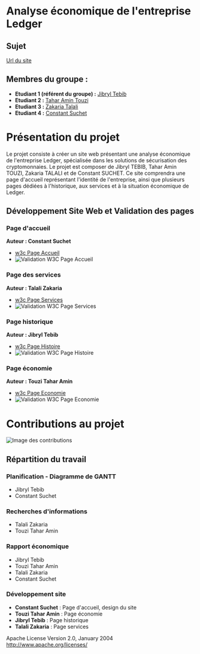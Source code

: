 # Analyse économique de l'entreprise Ledger

## Sujet
[Url du site](https://amintt2.github.io/SAE-S1.-05-06/)

## Membres du groupe :

- **Etudiant 1 (référent du groupe) :** [Jibryl Tebib](mailto:jibryl.tebib@edu.univ-fcomte.fr?subject=SAE_1_05_06)
- **Etudiant 2 :** [Tahar Amin Touzi](mailto:tahar-amin.touzi@edu.univ-fcomte.fr?subject=SAE_1_05_06)
- **Etudiant 3 :** [Zakaria Talali](mailto:zakaria.talali@edu.univ-fcomte.fr?subject=SAE_1_05_06)
- **Etudiant 4 :** [Constant Suchet](mailto:constant.suchet@edu.univ-fcomte.fr?subject=SAE_1_05_06)

# Présentation du projet

Le projet consiste à créer un site web présentant une analyse économique de l'entreprise Ledger, spécialisée dans les solutions de sécurisation des cryptomonnaies. Le projet est composer de Jibryl TEBIB, Tahar Amin TOUZI, Zakaria TALALI et de Constant SUCHET.
Ce site comprendra une page d'accueil représentant l'identité de l'entreprise, ainsi que plusieurs pages dédiées à l'historique, aux services et à la situation économique de Ledger. 

## Développement Site Web et Validation des pages

### Page d'accueil

**Auteur : Constant Suchet**

- [w3c Page Accueil](https://validator.w3.org/nu/?doc=https%3A%2F%2Famintt2.github.io%2FSAE-S1.-05-06%2F)
- ![Validation W3C Page Accueil](url_de_l_image)

### Page des services

**Auteur : Talali Zakaria**

- [w3c Page Services](https://validator.w3.org/nu/?doc=https%3A%2F%2Famintt2.github.io%2FSAE-S1.-05-06%2Fservices.html)
- ![Validation W3C Page Services](url_de_l_image)

### Page historique

**Auteur : Jibryl Tebib**

- [w3c Page Histoire](https://validator.w3.org/nu/?doc=https%3A%2F%2Famintt2.github.io%2FSAE-S1.-05-06%2Fhistoire.html)
- ![Validation W3C Page Histoire](url_de_l_image)

### Page économie

**Auteur : Touzi Tahar Amin**

- [w3c Page Economie](https://validator.w3.org/nu/?doc=https%3A%2F%2Famintt2.github.io%2FSAE-S1.-05-06%2Feconomie.html)
- ![Validation W3C Page Economie](url_de_l_image)

# Contributions au projet

![Image des contributions](url_de_l_image)

## Répartition du travail

### Planification - Diagramme de GANTT

- Jibryl Tebib
- Constant Suchet

### Recherches d'informations

- Talali Zakaria
- Touzi Tahar Amin

### Rapport économique

- Jibryl Tebib
- Touzi Tahar Amin
- Talali Zakaria
- Constant Suchet

### Développement site

- **Constant Suchet** : Page d'accueil, design du site
- **Touzi Tahar Amin** : Page économie
- **Jibryl Tebib** : Page historique
- **Talali Zakaria** : Page services

Apache License
Version 2.0, January 2004
http://www.apache.org/licenses/